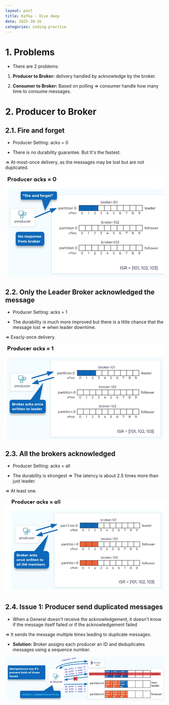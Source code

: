 ```yaml
---
layout: post
title: Kafka - Dive deep
date: 2025-10-16
categories: coding-practice
---
```


# 1. Problems

- There are 2 problems:

1. **Producer to Broker:** delivery handled by acknowledge by the broker.

2. **Consumer to Broker:** Based on polling => consumer handle how many time to consume messages.

# 2. Producer to Broker

## 2.1. Fire and forget

- Producer Setting: acks = 0

- There is no durability guarantee. But It's the fastest.

=> At-most-once delivery, as the messages may be lost but are not duplicated.

![](/images/Kafka/1_h7rTHmz42kJ8IGJ33e3GCA.webp)

## 2.2. Only the Leader Broker acknowledged the message

- Producer Setting: acks = 1

- The durability is much more improved but there is a little chance that the message lost => when leader downtime.

=> Exacly-once delivery.

![](/images/Kafka/1_4wRe3aTjRoeBiZhXPVN2Lg.webp)

## 2.3. All the brokers acknowledged

- Producer Setting: acks = all

- The durability is strongest => The latency is about 2.5 times more than just leader.

=> At least one.

![](/images/Kafka/1_etfv5JVb3Xe3Y24nZJLNhQ.webp)

## 2.4. Issue 1: Producer send duplicated messages

- When a General doesn't receive the acknowledgement, it doesn't know if the message itself failed or if the acknowledgement failed

=> It sends the message multiple times leading to duplicate messages.

- **Solution:** Broker assigns each producer an ID and deduplicates messages using a sequence number.

![](/images/Kafka/1_mriDG3j-y6f6oHgdB_Gu_A.webp)
